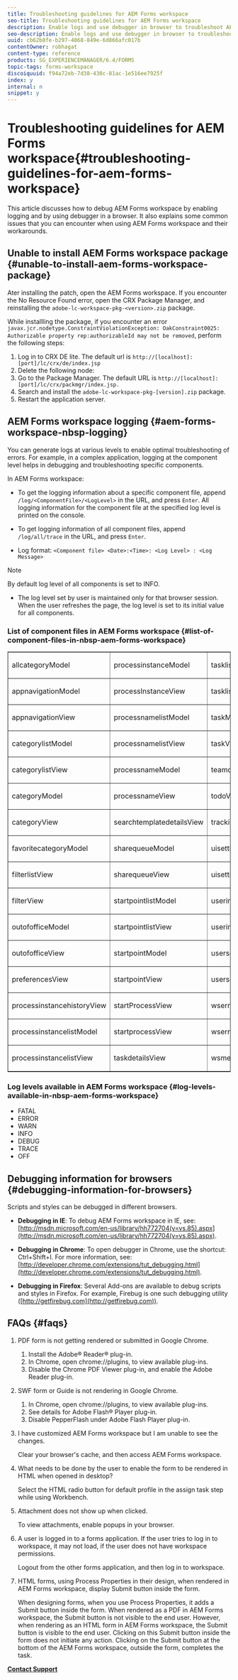 ```yaml
---
title: Troubleshooting guidelines for AEM Forms workspace
seo-title: Troubleshooting guidelines for AEM Forms workspace
description: Enable logs and use debugger in browser to troubleshoot AEM Forms workspace.
seo-description: Enable logs and use debugger in browser to troubleshoot AEM Forms workspace.
uuid: cb62b8fe-b297-4068-849e-6d866afc017b
contentOwner: robhagat
content-type: reference
products: SG_EXPERIENCEMANAGER/6.4/FORMS
topic-tags: forms-workspace
discoiquuid: f94a72eb-7d38-430c-81ac-1e516ee7925f
index: y
internal: n
snippet: y
---
```


# Troubleshooting guidelines for AEM Forms workspace{#troubleshooting-guidelines-for-aem-forms-workspace}

This article discusses how to debug AEM Forms workspace by enabling logging and by using debugger in a browser. It also explains some common issues that you can encounter when using AEM Forms workspace and their workarounds.

## Unable to install AEM Forms workspace package {#unable-to-install-aem-forms-workspace-package}

Ater installing the patch, open the AEM Forms workspace. If you encounter the No Resource Found error, open the CRX Package Manager, and reinstalling the `adobe-lc-workspace-pkg-<version>.zip` package.

While installling the package, if you encounter an error `javax.jcr.nodetype.ConstraintViolationException: OakConstraint0025: Authorizable property rep:authorizableId may not be removed`, perform the following steps:

1. Log in to CRX DE lite. The default url is `http://[localhost]:[port]/lc/crx/de/index.jsp`
1. Delete the following node: 
1. Go to the Package Manager. The default URL is `http://[localhost]:[port]/lc/crx/packmgr/index.jsp.`
1. Search and install the `adobe-lc-workspace-pkg-[version].zip` package.
1. Restart the application server.

## AEM Forms workspace&nbsp;logging {#aem-forms-workspace-nbsp-logging}

You can generate logs at various levels to enable optimal troubleshooting of errors. For example, in a complex application, logging at the component level helps in debugging and troubleshooting specific components.

In AEM Forms workspace:

* To get the logging information about a specific component file, append `/log/<ComponentFile>/<LogLevel>` in the URL, and press `Enter`. All logging information for the component file at the specified log level is printed on the console.

* To get logging information of all component files, append `/log/all/trace` in the URL, and press `Enter`.

* Log format: `<Component file> <Date>:<Time>: <Log Level> : <Log Message>`

>[!NOTE]
>
>By default log level of all components is set to INFO.

* The log level set by user is maintained only for that browser session. When the user refreshes the page, the log level is set to its initial value for all components.

### List of component files in&nbsp;AEM Forms workspace {#list-of-component-files-in-nbsp-aem-forms-workspace}

<table border="1" cellpadding="3" cellspacing="0"> 
 <tbody> 
  <tr> 
   <td valign="top" width="213"><p>allcategoryModel</p> </td> 
   <td valign="top" width="213"><p>processinstanceModel</p> </td> 
   <td valign="top" width="213"><p>tasklistModel</p> </td> 
  </tr> 
  <tr> 
   <td valign="top" width="213"><p>appnavigationModel</p> </td> 
   <td valign="top" width="213"><p>processInstanceView</p> </td> 
   <td valign="top" width="213"><p>tasklistView</p> </td> 
  </tr> 
  <tr> 
   <td valign="top" width="213"><p>appnavigationView</p> </td> 
   <td valign="top" width="213"><p>processnamelistModel</p> </td> 
   <td valign="top" width="213"><p>taskModel</p> </td> 
  </tr> 
  <tr> 
   <td valign="top" width="213"><p>categorylistModel</p> </td> 
   <td valign="top" width="213"><p>processnamelistView</p> </td> 
   <td valign="top" width="213"><p>taskView</p> </td> 
  </tr> 
  <tr> 
   <td valign="top" width="213"><p>categorylistView</p> </td> 
   <td valign="top" width="213"><p>processnameModel</p> </td> 
   <td valign="top" width="213"><p>teamqueuesView</p> </td> 
  </tr> 
  <tr> 
   <td valign="top" width="213"><p>categoryModel</p> </td> 
   <td valign="top" width="213"><p>processnameView</p> </td> 
   <td valign="top" width="213"><p>todoView</p> </td> 
  </tr> 
  <tr> 
   <td valign="top" width="213"><p>categoryView</p> </td> 
   <td valign="top" width="213"><p>searchtemplatedetailsView</p> </td> 
   <td valign="top" width="213"><p>trackingView</p> </td> 
  </tr> 
  <tr> 
   <td valign="top" width="213"><p>favoritecategoryModel</p> </td> 
   <td valign="top" width="213"><p>sharequeueModel</p> </td> 
   <td valign="top" width="213"><p>uisettingsModel</p> </td> 
  </tr> 
  <tr> 
   <td valign="top" width="213"><p>filterlistView</p> </td> 
   <td valign="top" width="213"><p>sharequeueView</p> </td> 
   <td valign="top" width="213"><p>uisettingsView</p> </td> 
  </tr> 
  <tr> 
   <td valign="top" width="213"><p>filterView</p> </td> 
   <td valign="top" width="213"><p>startpointlistModel</p> </td> 
   <td valign="top" width="213"><p>userinfoModel</p> </td> 
  </tr> 
  <tr> 
   <td valign="top" width="213"><p>outofofficeModel</p> </td> 
   <td valign="top" width="213"><p>startpointlistView</p> </td> 
   <td valign="top" width="213"><p>userinfoView</p> </td> 
  </tr> 
  <tr> 
   <td valign="top" width="213"><p>outofofficeView</p> </td> 
   <td valign="top" width="213"><p>startpointModel</p> </td> 
   <td valign="top" width="213"><p>usersearchModel</p> </td> 
  </tr> 
  <tr> 
   <td valign="top" width="213"><p>preferencesView</p> </td> 
   <td valign="top" width="213"><p>startpointView</p> </td> 
   <td valign="top" width="213"><p>usersearchView</p> </td> 
  </tr> 
  <tr> 
   <td valign="top" width="213"><p>processinstancehistoryView</p> </td> 
   <td valign="top" width="213"><p>startProcessView</p> </td> 
   <td valign="top" width="213"><p>wserrorModel</p> </td> 
  </tr> 
  <tr> 
   <td valign="top" width="213"><p>processinstancelistModel</p> </td> 
   <td valign="top" width="213"><p>startprocessView</p> </td> 
   <td valign="top" width="213"><p>wserrorView</p> </td> 
  </tr> 
  <tr> 
   <td valign="top" width="213"><p>processinstancelistView</p> </td> 
   <td valign="top" width="213"><p>taskdetailsView</p> </td> 
   <td valign="top" width="213"><p>wsmessageView</p> </td> 
  </tr> 
 </tbody> 
</table>

### Log levels available in&nbsp;AEM Forms workspace {#log-levels-available-in-nbsp-aem-forms-workspace}

* FATAL
* ERROR
* WARN
* INFO
* DEBUG
* TRACE
* OFF

## Debugging information for browsers {#debugging-information-for-browsers}

Scripts and styles can be debugged in different browsers.

* **Debugging in IE**: To debug AEM Forms workspace in IE, see: [http://msdn.microsoft.com/en-us/library/hh772704(v=vs.85).aspx](http://msdn.microsoft.com/en-us/library/hh772704(v=vs.85).aspx).

* **Debugging in Chrome**: To open debugger in Chrome, use the shortcut: Ctrl+Shift+I. For more information, see: [http://developer.chrome.com/extensions/tut_debugging.html](http://developer.chrome.com/extensions/tut_debugging.html).

* **Debugging in Firefox**: Several Add-ons are available to debug scripts and styles in Firefox. For example, Firebug is one such debugging utility ([http://getfirebug.com](http://getfirebug.com)).

## FAQs {#faqs}

1. PDF form is not getting rendered or submitted in Google Chrome.

    1. Install the Adobe® Reader® plug-in.
    1. In Chrome, open chrome://plugins, to view available plug-ins. 
    1. Disable the Chrome PDF Viewer plug-in, and enable the Adobe Reader plug-in.

1. SWF form or Guide is not rendering in Google Chrome.

    1. In Chrome, open chrome://plugins, to view available plug-ins.
    1. See details for Adobe Flash® Player plug-in.
    1. Disable PepperFlash under Adobe Flash Player plug-in.

1. I have customized AEM Forms workspace but I am unable to see the changes.

   Clear your browser's cache, and then access AEM Forms workspace.

1. What needs to be done by the user to enable the form to be rendered in HTML when opened in desktop?

   Select the HTML radio button for default profile in the assign task step while using Workbench.

1. Attachment does not show up when clicked.

   To view attachments, enable popups in your browser.

1. A user is logged in to a forms application. If the user tries to log in to workspace, it may not load, if the user does not have workspace permissions.

   Logout from the other forms application, and then log in to workspace.

1. HTML forms, using Process Properties in their design, when rendered in AEM Forms workspace, display Submit button inside the form.

   When designing forms, when you use Process Properties, it adds a Submit button inside the form. When rendered as a PDF in AEM Forms workspace, the Submit button is not visible to the end user. However, when rendering as an HTML form in AEM Forms workspace, the Submit button is visible to the end user. Clicking on this Submit button inside the form does not initiate any action. Clicking on the Submit button at the bottom of the AEM Forms workspace, outside the form, completes the task.

[**Contact Support**](https://www.adobe.com/account/sign-in.supportportal.html)
